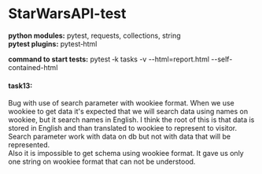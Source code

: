 # StarWarsAPI-test

<b>python modules:</b> pytest, requests, collections, string</br>
<b>pytest plugins:</b> pytest‐html

<b>command to start tests:</b> pytest ‐k tasks -v --html=report.html --self-contained-html

<h4>task13:</h4> Bug with use of search parameter with wookiee format. When we use wookiee to get data it's expected that we will search data
using names on wookiee, but it search names in English. I think the root of this is that data is stored in English and than
translated to wookiee to represent to visitor. Search parameter work with data on db but not with data that will be represented. <br>
Also it is impossible to get schema using wookiee format. It gave us only one string on wookiee format that can not be understood.
